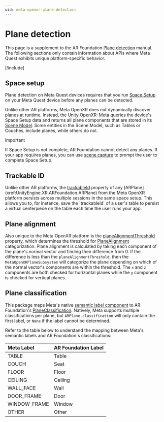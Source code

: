 ```yaml
---
uid: meta-openxr-plane-detection
---
```

# Plane detection

This page is a supplement to the AR Foundation [Plane detection](xref:arfoundation-plane-detection) manual. The following sections only contain information about APIs where Meta Quest exhibits unique platform-specific behavior.

[!include[](../snippets/arf-docs-tip.md)]

## Space setup

Plane detection on Meta Quest devices requires that you run [Space Setup](xref:meta-openxr-device-setup#space-setup) on your Meta Quest device before any planes can be detected.

Unlike other AR platforms, Meta OpenXR does not dynamically discover planes at runtime. Instead, the Unity OpenXR: Meta queries the device's Space Setup data and returns all plane components that are stored in its [Scene Model](https://developer.oculus.com/documentation/native/android/openxr-scene-overview#scene-model). Some entities in the Scene Model, such as Tables or Couches, include planes, while others do not.

> [!Important]
> If Space Setup is not complete, AR Foundation cannot detect any planes. If your app requires planes, you can use [scene capture](xref:meta-openxr-session#scene-capture) to prompt the user to complete Space Setup.

## Trackable ID

Unlike other AR platforms, the [trackableId](xref:UnityEngine.XR.ARFoundation.ARTrackable`2.trackableId) property of any [ARPlane](xref:UnityEngine.XR.ARFoundation.ARPlane) from the Meta OpenXR platform persists across multiple sessions in the same space setup. This allows you to, for instance, save the `trackableId` of a user's table to persist a virtual centerpiece on the table each time the user runs your app.

## Plane alignment

Also unique to the Meta OpenXR platform is the [planeAlignmentThreshold](xref:UnityEngine.XR.OpenXR.Features.Meta.MetaOpenXRPlaneSubsystem.planeAlignmentThreshold) property, which determines the threshold for [PlaneAlignment](xref:UnityEngine.XR.ARSubsystems.PlaneAlignment) categorization. Plane alignment is calculated by taking each component of the plane's normal vector and finding their difference from 0. If the difference is less than the `planeAlignmentThreshold`, then the `MetaOpenXRPlaneSubsystem` will categorize the plane depending on which of the normal vector's components are within the threshold. The `x` and `z` components are both checked for horizontal planes while the `y` component is checked for vertical planes.

## Plane classification

This package maps Meta's native [semantic label component](https://developer.oculus.com/documentation/native/android/mobile-scene-api-ref#getting-semantic-label-component) to AR Foundation's [PlaneClassification](xref:UnityEngine.XR.ARFoundation.ARPlane.classification). Natively, Meta supports multiple classifications per plane, but `ARPlane.classification` will only contain the first label, or `None` if the label cannot be determined.

Refer to the table below to understand the mapping between Meta's semantic labels and AR Foundation's classifications:

| Meta Label          | AR Foundation Label   |
| :------------------ | :-------------------- |
| TABLE               | Table                 |
| COUCH               | Seat                  |
| FLOOR               | Floor                 |
| CEILING             | Ceiling               |
| WALL_FACE           | Wall                  |
| DOOR_FRAME          | Door                  |
| WINDOW_FRAME        | Window                |
| OTHER               | Other                 |
